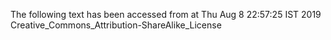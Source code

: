 The following text has been accessed from at Thu Aug 8 22:57:25 IST 2019
Creative_Commons_Attribution-ShareAlike_License
